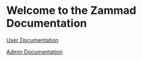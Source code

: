 # Welcome to the Zammad Documentation

[User Documentation](/use/general/index)

[Admin Documentation](/administrate/index)